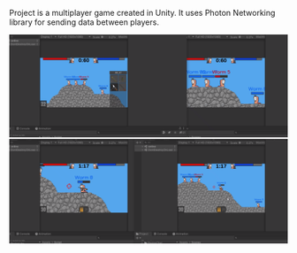 Project is a multiplayer game created in Unity.
It uses Photon Networking library for sending data between players.

![](https://github.com/Martinson1252/Worms_Unity/blob/main/W2.png)
![](https://github.com/Martinson1252/Worms_Unity/blob/main/W1.png)
